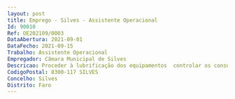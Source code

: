 ```yaml
--- 
layout: post
title: Emprego - Silves - Assistente Operacional
Id: 90010
Ref: OE202109/0003
DataAbertura: 2021-09-01
DataFecho: 2021-09-15
Trabalho: Assistente Operacional
Empregador: Câmara Municipal de Silves
Descricao: Proceder à lubrificação dos equipamentos  controlar os consumos de lubrificantes e outros consumíveis  preparar o material e ferramentas a utilizar  executar outras tarefas de apoio, nomeadamente as indispensáveis ao funcionamento do serviço, limpeza das instalações e limpeza e lavagem de viaturas municipais
CodigoPostal: 8300-117 SILVES
Concelho: Silves
Distrito: Faro
--- 
```


